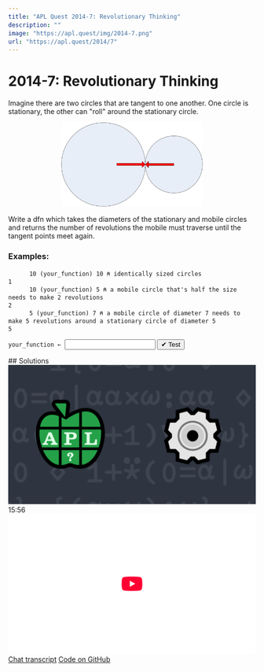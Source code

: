 ```yaml
---
title: "APL Quest 2014-7: Revolutionary Thinking"
description: ""
image: "https://apl.quest/img/2014-7.png"
url: "https://apl.quest/2014/7"
---
```


# <span class=s>2014-</span>7: Revolutionary Thinking

Imagine there are two circles that are tangent to one another. One circle is stationary, the other can "roll"
around the stationary circle.


<div align="center">
<img src="../../img/2014 circles image.PNG" style="width:30vw" class="fi">
</div>


Write a dfn which takes the diameters of the stationary and mobile circles and returns the number of
revolutions the mobile must traverse until the tangent points meet again.

### Examples:

```APL
      10 (your_function) 10 ⍝ identically sized circles
1
      10 (your_function) 5 ⍝ a mobile circle that's half the size needs to make 2 revolutions
2
      5 (your_function) 7 ⍝ a mobile circle of diameter 7 needs to make 5 revolutions around a stationary circle of diameter 5
5
```
<div class="pdiv">
  <code onclick="p_Input.focus()">your_function ← </code><input id="p_Input" autocomplete="off" spellcheck="false" oninput="this.parentElement.querySelector`button`.disabled=false;localStorage.setItem(window.location.pathname,this.value)" onkeypress="subm(event)">
  <button onclick="alert$.next`Testing…`;submitSolution`p`" class="md-button md-button--primary">&#x2714; Test</button>
</div>
<p id="p_Output"></p>
## Solutions
<div onclick="play(this)" title="Video on YouTube" class="yt">
<img alt="Video Thumbnail" src="../../img/2014-7.png">
<time>15:56</time>
<img alt="YouTube" src="../../img/yt-big.png">
</div>
<a href="https://chat.stackexchange.com/transcript/52405?m=61231677#61231677" target="_blank" class="md-button md-button--primary">Chat transcript</a>
<a href="https://github.com/abrudz/apl_quest/blob/main/2014/7.apl" target="_blank" class="md-button md-button--primary right">Code on GitHub</a>

<script>
    testCases={"a":[["10","10"],["10","5"],["5","10"],["5","7"]],"b":[["0","1"],["?10","?10"],["15","18"],["10+?10","10+?10"]],"f":"{(⍺∧⍵)÷⍵}"}
    p_Input.value=localStorage.getItem(window.location.pathname)
    play=e=>e.outerHTML=`<iframe src="https://www.youtube.com/embed/aiEOXOy56iw?list=PLYKQVqyrAEj9wDIUyLDGtDAFTKY38BUMN&autoplay=1" title="<span class=s>2014-</span>7: Revolutionary Thinking (APL Quest 2014-7)" frameborder="0" allow="accelerometer; autoplay; clipboard-write; encrypted-media; gyroscope; picture-in-picture; web-share" referrerpolicy="strict-origin-when-cross-origin" allowfullscreen></iframe>`
</script>
